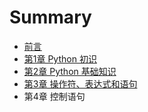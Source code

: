 # Summary

* [前言](README.md)
* [第1章 Python 初识](chapter1.md)
* [第2章 Python 基础知识](second-chapter.md)
* [第3章 操作符、表达式和语句](di-3-zhang-cao-zuo-fu-3001-biao-da-shi-he-yu-ju.md)
* 第4章 控制语句

